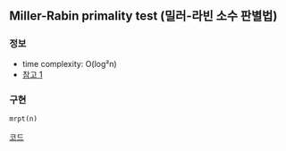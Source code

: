 ## Miller-Rabin primality test (밀러-라빈 소수 판별법)

### 정보
- time complexity: O(log²n)
- [참고 1](https://ko.wikipedia.org/wiki/밀러-라빈_소수판별법)
  
### 구현
```python
mrpt(n)
```
[코드](./mrpt.py)
